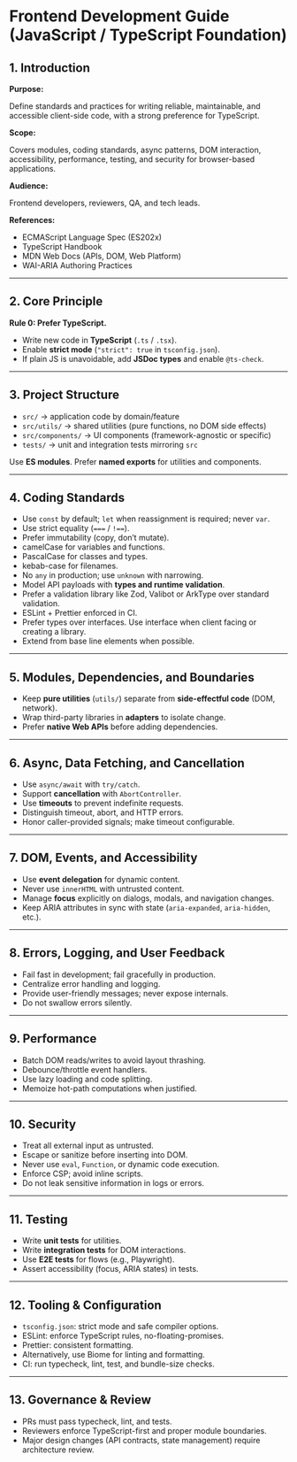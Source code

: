 # Frontend Development Guide (JavaScript / TypeScript Foundation)

## 1. Introduction

**Purpose:**

Define standards and practices for writing reliable, maintainable, and accessible client-side code, with a strong preference for TypeScript.

**Scope:**

Covers modules, coding standards, async patterns, DOM interaction, accessibility, performance, testing, and security for browser-based applications.

**Audience:**

Frontend developers, reviewers, QA, and tech leads.

**References:**

- ECMAScript Language Spec (ES202x)  
- TypeScript Handbook  
- MDN Web Docs (APIs, DOM, Web Platform)  
- WAI-ARIA Authoring Practices  

---

## 2. Core Principle

**Rule 0: Prefer TypeScript.**

- Write new code in **TypeScript** (`.ts` / `.tsx`).  
- Enable **strict mode** (`"strict": true` in `tsconfig.json`).  
- If plain JS is unavoidable, add **JSDoc types** and enable `@ts-check`.  

---

## 3. Project Structure

- `src/` → application code by domain/feature  
- `src/utils/` → shared utilities (pure functions, no DOM side effects)  
- `src/components/` → UI components (framework-agnostic or specific)  
- `tests/` → unit and integration tests mirroring `src`  

Use **ES modules**. Prefer **named exports** for utilities and components.

---

## 4. Coding Standards

- Use `const` by default; `let` when reassignment is required; never `var`.  
- Use strict equality (`===` / `!==`).  
- Prefer immutability (copy, don’t mutate).  
- camelCase for variables and functions.  
- PascalCase for classes and types.  
- kebab-case for filenames.  
- No `any` in production; use `unknown` with narrowing.  
- Model API payloads with **types and runtime validation**.  
- Prefer a validation library like Zod, Valibot or ArkType over standard validation.
- ESLint + Prettier enforced in CI.  
- Prefer types over interfaces.  Use interface when client facing or creating a library.
- Extend from base line elements when possible.

---

## 5. Modules, Dependencies, and Boundaries

- Keep **pure utilities** (`utils/`) separate from **side-effectful code** (DOM, network).  
- Wrap third-party libraries in **adapters** to isolate change.  
- Prefer **native Web APIs** before adding dependencies.  

---

## 6. Async, Data Fetching, and Cancellation

- Use `async/await` with `try/catch`.  
- Support **cancellation** with `AbortController`.  
- Use **timeouts** to prevent indefinite requests.  
- Distinguish timeout, abort, and HTTP errors.  
- Honor caller-provided signals; make timeout configurable.  

---

## 7. DOM, Events, and Accessibility

- Use **event delegation** for dynamic content.  
- Never use `innerHTML` with untrusted content.  
- Manage **focus** explicitly on dialogs, modals, and navigation changes.  
- Keep ARIA attributes in sync with state (`aria-expanded`, `aria-hidden`, etc.).  

---

## 8. Errors, Logging, and User Feedback

- Fail fast in development; fail gracefully in production.  
- Centralize error handling and logging.  
- Provide user-friendly messages; never expose internals.  
- Do not swallow errors silently.  

---

## 9. Performance

- Batch DOM reads/writes to avoid layout thrashing.  
- Debounce/throttle event handlers.  
- Use lazy loading and code splitting.  
- Memoize hot-path computations when justified.  

---

## 10. Security

- Treat all external input as untrusted.  
- Escape or sanitize before inserting into DOM.  
- Never use `eval`, `Function`, or dynamic code execution.  
- Enforce CSP; avoid inline scripts.  
- Do not leak sensitive information in logs or errors.  

---

## 11. Testing

- Write **unit tests** for utilities.  
- Write **integration tests** for DOM interactions.  
- Use **E2E tests** for flows (e.g., Playwright).  
- Assert accessibility (focus, ARIA states) in tests.  

---

## 12. Tooling & Configuration

- `tsconfig.json`: strict mode and safe compiler options.  
- ESLint: enforce TypeScript rules, no-floating-promises.  
- Prettier: consistent formatting.
- Alternatively, use Biome for linting and formatting.
- CI: run typecheck, lint, test, and bundle-size checks.  

---

## 13. Governance & Review

- PRs must pass typecheck, lint, and tests.  
- Reviewers enforce TypeScript-first and proper module boundaries.  
- Major design changes (API contracts, state management) require architecture review.  
